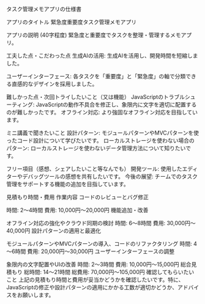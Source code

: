 タスク管理メモアプリの仕様書

アプリのタイトル
緊急度重要度タスク管理メモアプリ

アプリの説明 (40字程度)
緊急度と重要度でタスクを整理・管理するメモアプリ。

工夫した点・こだわった点
生成AIの活用:
生成AIを活用し、開発時間を短縮しました。

ユーザーインターフェース:
各タスクを「重要度」と「緊急度」の軸で分類できる直感的なデザインを採用しました。

難しかった点・次回トライしたいこと（又は機能）
JavaScriptのトラブルシューティング:
JavaScriptの動作不具合を修正し、象限内に文字を適切に配置するのが難しかったです。
オフライン対応:
より強固なオフライン対応を目指しています。

ミニ講義で聞きたいこと
設計パターン:
モジュールパターンやMVCパターンを使ったコード設計について学びたいです。
ローカルストレージを使わない場合のパターン:
ローカルストレージを使わないデータ管理方法について知りたいです。

フリー項目（感想、シェアしたいこと等なんでも）
開発ツール:
使用したエディターやデバッグツールの感想を共有したいです。
今後の展望:
チームでのタスク管理をサポートする機能の追加を目指しています。

見積もり時間・費用
作業内容
コードのレビューとバグ修正

時間: 2～4時間
費用: 10,000円～20,000円
機能追加・改善

オフライン対応の強化やクラウド同期の検討
時間: 6～8時間
費用: 30,000円～40,000円
設計パターンの適用と最適化

モジュールパターンやMVCパターンの導入、コードのリファクタリング
時間: 4～6時間
費用: 20,000円～30,000円
ユーザーインターフェースの調整

象限内の文字配置やUIの改善
時間: 2～3時間
費用: 10,000円～15,000円
総合見積もり
総時間: 14～21時間
総費用: 70,000円～105,000円
確認してもらいたいこと
上記の見積もり時間と費用が妥当かどうかを確認したいです。特に、JavaScriptの修正や設計パターンの適用にかかる工数が適切かどうか、アドバイスをお願いします。
